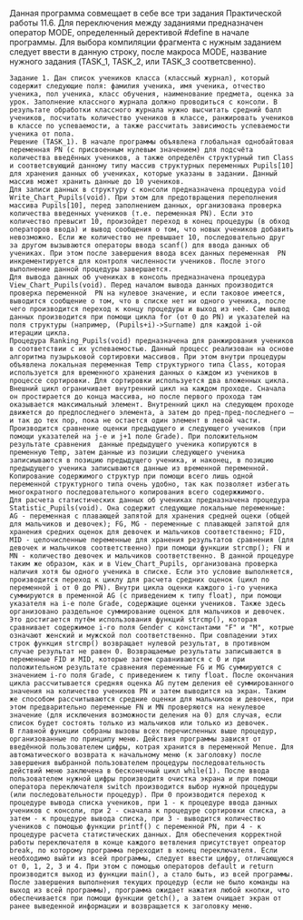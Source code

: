   Данная программа совмещает в себе все три задания Практической работы 11.6. Для переключения между заданиями предназначен оператор MODE, определенный дерективой #define в начале программы. Для выбора компиляции фрагмента с нужным заданием следует ввести в данную строку, после макроса MODE, название нужного задания (TASK_1, TASK_2, или TASK_3 соответсвенно).
  
    Задание 1. Дан список учеников класса (классный журнал), который содержит следующие поля: фамилия ученика, имя ученика, отчество ученика, пол ученика, класс обучения, наименование предмета, оценка за урок. Заполнение классного журнала должно проводиться с консоли. В результате обработки классного журнала нужно высчитать средний балл учеников, посчитать количество учеников в классе, ранжировать учеников в классе по успеваемости, а также рассчитать зависимость успеваемости ученика от пола.
    Решение (TASK_1). В начале программы объявлена глобальная однобайтовая переменная PN (с присвоенным нулевым значением) для подсчёта количества введённых учеников, а также определён структурный тип Class и соответсвующий данному типу массив структурных переменных Pupils[10] для хранения данных об учениках, которые указаны в задании. Данный массив может хранить данные до 10 учеников.
    Для записи данных в структуру с консоли предназначена процедура void Write_Chart_Pupils(void). При этом для предотвращения переполнения массива Pupils[10], перед заполнением данных, организована проверка количества введенных учеников (т.е. переменная PN). Если это количество превысит 10, произойдет переход в конец процедуры (в обход операторов ввода) и вывод сообщения о том, что новых учеников добавить невозможно. Если же количество не превышает 10, последовательно друг за другом вызываются операторы ввода scanf() для ввода данных об учениках. При этом после завершения ввода всех данных переменная  PN инкрементируется для контроля численности учеников. После этого выполнение данной процедуры завершается. 
    Для вывода данных об учениках в консоль предназначена процедура View_Chart_Pupils(void). Перед началом вывода данных производится проверка переменной  PN на нулевое значение, и если таковое имеется, выводится сообщение о том, что в списке нет ни одного ученика, после чего производится переход к концу процедуры и выход из неё. Сам вывод данных производится при помощи цикла for (от 0 до PN) и указателей на поля структуры (например, (Pupils+i)->Surname) для каждой i-ой итерации цикла.
    Процедура Ranking_Pupils(void) предназначена для ранжирования учеников в соответствии с их успеваемостью. Данный процесс реализован на основе алгоритма пузырьковой сортировки массивов. При этом внутри процедуры объявлена локальная переменная Temp структурного типа Class, которая используется для временного хранения данных о каждом из учеников в процессе сортировки. Для сортировки используется два вложенных цикла. Внешний цикл ограничивает внутренний цикл на каждом проходе. Сначала он простирается до конца массива, но после первого прохода там оказывается максимальный элемент. Внутренний цикл на следующем проходе движется до предпоследнего элемента, а затем до пред-пред-последнего — и так до тех пор, пока не остается один элемент в левой части. Производится сравнение оценки предыдущего и следующего учеников (при помощи указателей на j-е и j+1 поле Grade). При положительном результате сравнения  данные предыдущего ученика копируются в пременную Temp, затем данные из позиции следующего ученика записиываются в позицию предыдущего ученика, и наконец, в позицию предыдущего ученика записываются данные из временной переменной. Копирование содержимого структур при помощи всего лишь одной переменной структурного типа очень удобно, так как позволяет избегать многократного последовательного копирования всего содержжимого.
    Для расчета статистических данных об учениках предназначена процедура Statistic_Pupils(void). Она содержит следующие локальные переменные: AG - переменная с плавающей запятой для хранения средней оцеки (общей для мальчиков и девочек); FG, MG - переменные с плавающей запятой для хранения средних оценок для девочек и мальчиков соответственно; FID, MID - целочисленные переменные для хранения результатов сравнения (для девочек и мальчиков соответственно) при помощи функции strcmp(); FN и MN - количество девочек и мальчиков соответственно. В данной процедуре таким же образом, как и в View_Chart_Pupils, организована проверка наличия хотя бы одного ученика в списке. Если это условие выполняется, производится переход к циклу для расчета средних оценок (цикл по переменной i от 0 до PN). Внутри цикла оценки каждого i-го ученика суммируются в пременной AG (с приведением к типу float), при помощи указателя на i-е поле Grade, содержащие оценки учеников. Также здесь организовано раздельное суммирование оценок для мальчиков и девочек. Это достигается путём использования функций strcmp(), которая сравнивает содержимое i-го поля Gender с константами "F" и "M", котрые означают женский и мужской пол соответственно. При совпадении этих строк функция strcmp() возвращает нулевой результат, в противном случае результат не равен 0. Возвращаемые результаты записываются в переменные FID и MID, которые затем сравниваются с 0 и при положительном результате сравнения переменные FG и MG суммируются с значением i-го поля Grade, с приведением к типу float. После окончания цикла рассчитывается средняя оценка AG путем деления её суммированного значения на количество учеников PN и затем выводится на экран. Таким же способом рассчитываются средние оценки для мальчиков и девочек, при этом предварительно переменные FN и MN проверяются на ненулевое значение (для исключения возможности деления на 0) для случая, если список будет состоять только из мальчиков или только из девочек.
    В главной функции собраны вызовы всех перечисленных выше процедур, организованные по принципу меню. Действия программы зависят от введённой пользователем цифры, котрая хранится в переменной Menue. Для автоматического возврата к начальному меню (к заголовку) после завершения выбранной пользователем процедуры последовательность действий меню заключена в бесконечный цикл while(1). После ввода пользователем нужной цифры производитя очистка экрана и при помощи оператора переключателя switch производится выбор нужной процедуры (или последовательности процедур). При 0 производится переход к процедуре вывода списка учеников, при 1 - к процедуре ввода данных учеников с консоли, при 2 - сначала к процедуре сортировки списка, а затем - к процедуре вывода списка, при 3 - выводится количество учеников с помощью функции printf() с переменной PN, при 4 - к процедуре расчета статистических данных. Для обеспечения корректной работы переключателя в конце каждого ветвления присутствует опреатор break, по которому программа переходит в конец переключателя. Если необходимо выйти из всей программы, следует ввести цифру, отличающуюся от 0, 1, 2, 3 и 4. При этом с помощью операторов default и return производится выход из функции main(), а стало быть, из всей программы. После завершения выполнения текущих процедур (если не было команды на выход из всей программы), программа ожидает нажатия любой кнопки, что обеспечивается при помощи функции getch(), а затем очищает экран от ранее выведенной информации и возвращается к заголовку меню.
    
